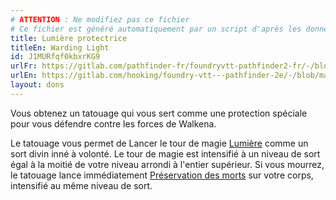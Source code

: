 ```yaml
---
# ATTENTION : Ne modifiez pas ce fichier
# Ce fichier est généré automatiquement par un script d'après les données du module Foundry VTT officiel et de sa traduction
title: Lumière protectrice
titleEn: Warding Light
id: J1MURfqf0kbxrKG9
urlFr: https://gitlab.com/pathfinder-fr/foundryvtt-pathfinder2-fr/-/blob/master/data/feats/J1MURfqf0kbxrKG9.htm
urlEn: https://gitlab.com/hooking/foundry-vtt---pathfinder-2e/-/blob/master/packs/data/feats.db/warding-light.json
layout: dons
---
```

Vous obtenez un tatouage qui vous sert comme une protection spéciale pour vous défendre contre les forces de Walkena.

Le tatouage vous permet de Lancer le tour de magie [Lumière](../sorts/lumière.html) comme un sort divin inné à volonté. Le tour de magie est intensifié à un niveau de sort égal à la moitié de votre niveau arrondi à l'entier supérieur. Si vous mourrez, le tatouage lance immédiatement [Préservation des morts](../sorts/préservation-des-morts.html) sur votre corps, intensifié au même niveau de sort.
